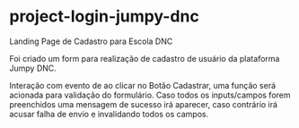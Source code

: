 # project-login-jumpy-dnc
Landing Page de Cadastro para Escola DNC

Foi criado um form para realização de cadastro de usuário da plataforma Jumpy DNC. 

Interação com evento de ao clicar no Botão Cadastrar, uma função será acionada para validação do formulário. Caso todos os inputs/campos forem preenchidos uma 
mensagem de sucesso irá aparecer, caso contrário irá acusar falha de envio e invalidando todos os campos. 
